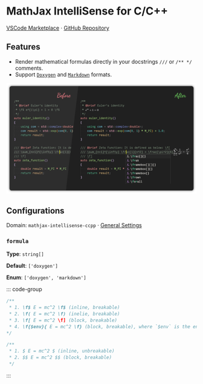 # MathJax IntelliSense for C/C++

[VSCode Marketplace](https://marketplace.visualstudio.com/items?itemName=howcasperwhat.mathjax-intellisense-ccpp)
·
[GitHub Repository](https://github.com/howcasperwhat/mathjax-intellisense/tree/main/extensions/mathjax-intellisense-ccpp)

## Features

- Render mathematical formulas directly in your docstrings `///` or `/** */` comments.
- Support [`Doxygen`](https://www.doxygen.nl/manual/formulas.html) and [`Markdown`](https://docs.github.com/en/get-started/writing-on-github/working-with-advanced-formatting/writing-mathematical-expressions) formats.

![Features](https://github.com/howcasperwhat/mathjax-intellisense/blob/main/extensions/mathjax-intellisense-ccpp/assets/feature.png?raw=true)

## Configurations

Domain: `mathjax-intellisense-ccpp` · [General Settings](/configs/index.md)

### `formula`

**Type**: `string[]`

**Default**: `['doxygen']`

**Enum**: `['doxygen', 'markdown']`

::: code-group

``` cpp [doxygen]
/**
 * 1. \f$ E = mc^2 \f$ (inline, breakable)
 * 2. \f( E = mc^2 \f) (inelie, breakable)
 * 3. \f[ E = mc^2 \f] (block, breakable)
 * 4. \f{$env}{ E = mc^2 \f} (block, breakable), where `$env` is the environment name, e.g., `equation`, `align`, etc.
*/
```

``` cpp [markdown]
/**
 * 1. $ E = mc^2 $ (inline, unbreakable)
 * 2. $$ E = mc^2 $$ (block, breakable)
 */
```

:::
